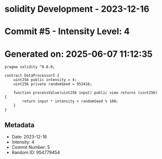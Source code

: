 ﻿# solidity Development - 2023-12-16
# Commit #5 - Intensity Level: 4
# Generated on: 2025-06-07 11:12:35
```solidity
pragma solidity ^0.8.0;

contract DataProcessor5 {
    uint256 public intensity = 4;
    uint256 private randomSeed = 953416;

    function processValue(uint256 input) public view returns (uint256) {
        return input * intensity + randomSeed % 100;
    }
}
```
## Metadata
- Date: 2023-12-16
- Intensity: 4
- Commit Number: 5
- Random ID: 954779454
